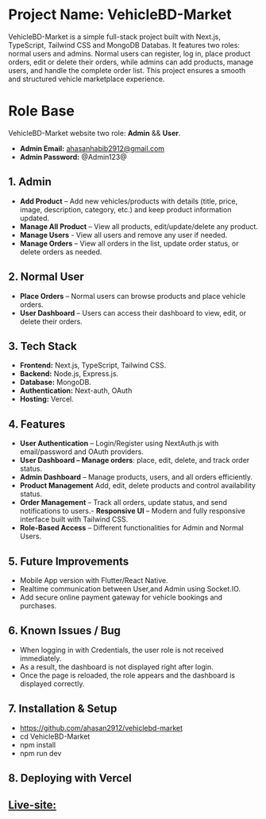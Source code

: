 # Project Name: VehicleBD-Market
VehicleBD-Market is a simple full-stack project built with Next.js, TypeScript, Tailwind CSS and MongoDB Databas. It features two roles: normal users and admins. Normal users can register, log in, place product orders, edit or delete their orders, while admins can add products, manage users, and handle the complete order list. This project ensures a smooth and structured vehicle marketplace experience.
# Role Base
VehicleBD-Market website two role: **Admin** && **User**.
- **Admin Email:** ahasanhabib2912@gmail.com
- **Admin Password:** @Admin123@

## 1. Admin
- **Add Product** – Add new vehicles/products with details (title, price, image, description, category, etc.) and keep product information updated.
- **Manage All Product** – View all products, edit/update/delete any product.
- **Manage Users** - View all users and remove any user if needed.
- **Manage Orders** – View all orders in the list, update order status, or delete orders as needed.

## 2. Normal User
- **Place Orders** – Normal users can browse products and place vehicle orders.
- **User Dashboard** – Users can access their dashboard to view, edit, or delete their orders.

## 3. Tech Stack
- **Frontend:** Next.js, TypeScript, Tailwind CSS.
- **Backend:** Node.js, Express.js.
- **Database:** MongoDB.
- **Authentication:** Next-auth, OAuth
- **Hosting:** Vercel.

## 4. Features
- **User Authentication** – Login/Register using NextAuth.js with email/password and OAuth providers.
- **User Dashboard – Manage orders**: place, edit, delete, and track order status.
- **Admin Dashboard** – Manage products, users, and all orders efficiently.
- **Product Management** Add, edit, delete products and control availability status.
- **Order Management** – Track all orders, update status, and send notifications to users.- **Responsive UI** – Modern and fully responsive interface built with Tailwind CSS.
- **Role-Based Access** – Different functionalities for Admin and Normal Users.
## 5. Future Improvements
- Mobile App version with Flutter/React Native.
- Realtime communication between User,and Admin using Socket.IO.
- Add secure online payment gateway for vehicle bookings and purchases.
## 6. Known Issues / Bug
- When logging in with Credentials, the user role is not received immediately.
- As a result, the dashboard is not displayed right after login.
- Once the page is reloaded, the role appears and the dashboard is displayed correctly.
## 7. Installation & Setup
- https://github.com/ahasan2912/vehiclebd-market
- cd VehicleBD-Market
- npm install
- npm run dev

## 8. Deploying with Vercel
## [Live-site: ](https://bicycles-marketplace.vercel.app)
